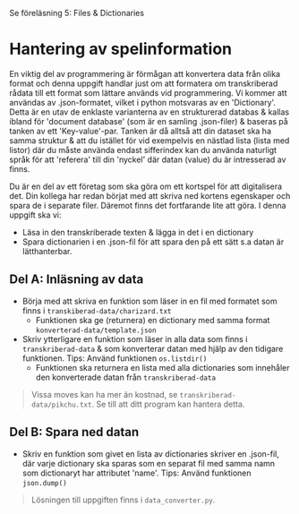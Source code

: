 Se föreläsning 5: Files & Dictionaries

# Hantering av spelinformation
En viktig del av programmering är förmågan att konvertera data från olika format och denna uppgift handlar just om att formatera om transkriberad rådata till ett format som lättare används vid programmering. Vi kommer att användas av .json-formatet, vilket i python motsvaras av en 'Dictionary'. Detta är en utav de enklaste varianterna av en strukturerad databas & kallas ibland för 'document database' (som är en samling .json-filer) & baseras på tanken av ett 'Key-value'-par. Tanken är då alltså att din dataset ska ha samma struktur & att du istället för vid exempelvis en nästlad lista (lista med listor) där du måste använda endast sifferindex kan du använda naturligt språk för att 'referera' till din 'nyckel' där datan (value) du är intresserad av finns.   

Du är en del av ett företag som ska göra om ett kortspel för att digitalisera det. Din kollega har redan börjat med att skriva ned kortens egenskaper och spara de i separate filer. Däremot finns det fortfarande lite att göra. I denna uppgift ska vi:
- Läsa in den transkriberade texten & lägga in det i en dictionary
- Spara dictionarien i en .json-fil för att spara den på ett sätt s.a datan är lätthanterbar.

## Del A: Inläsning av data
- Börja med att skriva en funktion som läser in en fil med formatet som finns i `transkiberad-data/charizard.txt`
  - Funktionen ska ge (returnera) en dictionary med samma format `konverterad-data/template.json`
- Skriv ytterligare en funktion som läser in alla data som finns i `transkriberad-data` & som konverterar datan med hjälp av den tidigare funktionen. Tips: Använd funktionen `os.listdir()`
  -  Funktionen ska returnera en lista med alla dictionaries som innehåler den konverterade datan från `transkriberad-data`
  
> Vissa moves kan ha mer än kostnad, se `transkriberad-data/pikchu.txt`. Se till att ditt program kan hantera detta.

## Del B: Spara ned datan
- Skriv en funktion som givet en lista av dictionaries skriver en .json-fil, där varje dictionary ska sparas som en separat fil med samma namn som dictionaryt har attributet 'name'. Tips: Använd funktionen `json.dump()`


> Lösningen till uppgiften finns i `data_converter.py`.